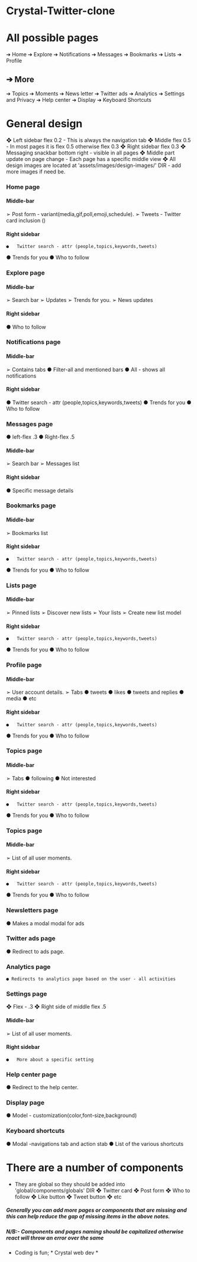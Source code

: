 # Crystal-Twitter-clone

# All possible pages
➔	Home
➔	Explore
➔	Notifications
➔	Messages
➔	Bookmarks
➔	Lists
➔	Profile

## ➔ More
  ➔	Topics
  ➔	Moments
  ➔	News letter
  ➔	Twitter ads
  ➔	Analytics
  ➔	Settings and Privacy
  ➔	Help center
  ➔	Display
  ➔	Keyboard Shortcuts

# General design
  ❖	Left sidebar flex 0.2 - This is always the navigation tab
  ❖	Middle flex 0.5 - In most pages it is flex 0.5 otherwise flex 0.3
  ❖	Right sidebar flex 0.3
  ❖	Messaging snackbar bottom right - visible in all pages
  ❖	Middle part update on page change - Each page has a specific middle view
  ❖ All design images are located at 'assets/images/design-images/' DIR - add more images if need be.

### Home page
####  Middle-bar
  ➢	Post form - variant(media,gif,poll,emoji,schedule).
  ➢	Tweets - Twitter card inclusion ()

#### Right sidebar
	●	Twitter search - attr (people,topics,keywords,tweets)
  ●	Trends for you
  ●	Who to follow

### Explore page
####  Middle-bar
  ➢	Search bar
  ➢	Updates
  ➢	Trends for you.
  ➢	News updates

#### Right sidebar
  ●	Who to follow


### Notifications page
####  Middle-bar
  ➢	Contains tabs
    ●	Filter-all and mentioned bars
    ●	All - shows all notifications
  

#### Right sidebar
  ●	Twitter search - attr (people,topics,keywords,tweets)
  ●	Trends for you
  ●	Who to follow

### Messages page
●	left-flex .3
●	Right-flex .5
####  Middle-bar
  ➢	Search bar
  ➢ Messages list
    
#### Right sidebar
  ●	Specific message details
  
### Bookmarks page
####  Middle-bar
  ➢	Bookmarks list
  
#### Right sidebar
	●	Twitter search - attr (people,topics,keywords,tweets)
  ●	Trends for you
  ●	Who to follow

### Lists page
####  Middle-bar
  ➢	Pinned lists
  ➢ Discover new lists
  ➢ Your lists
  ➢ Create new list model
  
#### Right sidebar
	●	Twitter search - attr (people,topics,keywords,tweets)
  ●	Trends for you
  ●	Who to follow

### Profile page
####  Middle-bar
  ➢	User account details.
  ➢ Tabs
    ● tweets
    ● likes
    ● tweets and replies
    ● media
    ● etc

  
#### Right sidebar
	●	Twitter search - attr (people,topics,keywords,tweets)
  ●	Trends for you
  ●	Who to follow

### Topics page
####  Middle-bar
  ➢ Tabs
    ● following
    ● Not interested
  
#### Right sidebar
	●	Twitter search - attr (people,topics,keywords,tweets)
  ●	Trends for you
  ●	Who to follow

### Topics page
####  Middle-bar
  ➢ List of all user moments.
  
#### Right sidebar
	●	Twitter search - attr (people,topics,keywords,tweets)
  ●	Trends for you
  ●	Who to follow

### Newsletters page
  ●	Makes a modal modal for ads

### Twitter ads page
  ● Redirect to ads page.

### Analytics page
	● Redirects to analytics page based on the user - all activities

### Settings page
  ❖	Flex - .3
  ❖	Right side of middle flex .5
####  Middle-bar
  ➢ List of all user moments.
  
#### Right sidebar
	●	More about a specific setting
	
###  Help center page
  ●	Redirect to the help center.

###  Display page
  ●	Model - customization(color,font-size,background)

###  Keyboard shortcuts
  ●	Modal -navigations tab and action stab
  ●	List of the various shortcuts


# There are a number of components
  - They are global so they should be added into 'global/components/globals' DIR
    ❖ Twitter card
    ❖ Post form
    ❖ Who to follow
    ❖ Like button
    ❖ Tweet button
    ❖ etc

##### Generally you can add more pages or components that are missing and this can help reduce the gap of missing items in the above notes.
##### N/B:- Components and pages naming should be capitalized otherwise react will throw an error over the same
            


* Coding is fun; \* Crystal web dev \*